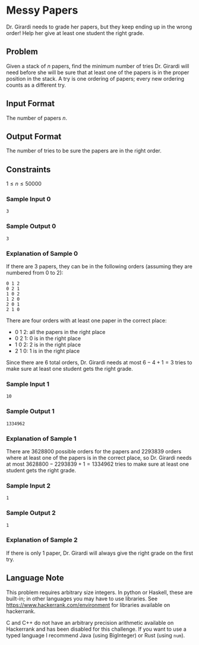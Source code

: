# Messy Papers

Dr. Girardi needs to grade her papers, but they keep ending up in the wrong order!
Help her give at least one student the right grade.

## Problem

Given a stack of $n$ papers, find the minimum number of tries Dr. Girardi will
need before she will be sure that at least one of the papers is in the proper
position in the stack. A try is one ordering of papers;
every new ordering counts as a different try.

## Input Format

The number of papers $n$.

## Output Format

The number of tries to be sure the papers are in the right order.

## Constraints

$1 \le n \le 50000$

### Sample Input 0
```
3
```

### Sample Output 0
```
3
```

### Explanation of Sample 0

If there are 3 papers, they can be in the following orders (assuming they are numbered from 0 to 2):
```
0 1 2
0 2 1
1 0 2
1 2 0
2 0 1
2 1 0
```

There are four orders with at least one paper in the correct place:
- 0 1 2: all the papers in the right place
- 0 2 1: 0 is in the right place
- 1 0 2: 2 is in the right place
- 2 1 0: 1 is in the right place

Since there are $6$ total orders, Dr. Girardi needs at most $6 - 4 + 1 = 3$ tries
to make sure at least one student gets the right grade.

### Sample Input 1
```
10
```

### Sample Output 1
```
1334962
```

### Explanation of Sample 1

There are $3628800$ possible orders for the papers and $2293839$ orders where at least
one of the papers is in the correct place,
so Dr. Girardi needs at most $3628800 - 2293839 + 1 = 1334962$ tries to make sure
at least one student gets the right grade.

### Sample Input 2
```
1
```

### Sample Output 2
```
1
```

### Explanation of Sample 2

If there is only 1 paper, Dr. Girardi will always give the right grade on the first try.

## Language Note

This problem requires arbitrary size integers.
In python or Haskell, these are built-in; in other languages
you may have to use libraries. See https://www.hackerrank.com/environment
for libraries available on hackerrank.

C and C++ do not have an arbitrary precision arithmetic available on Hackerrank
and has been disabled for this challenge. If you want to use a typed language
I recommend Java (using BigInteger) or Rust (using `num`).
